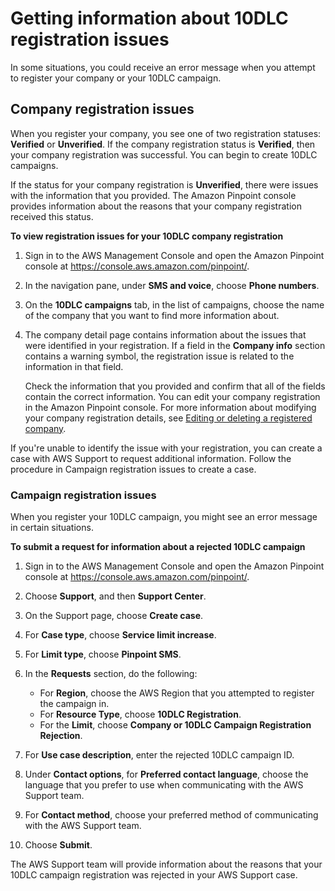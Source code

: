# Getting information about 10DLC registration issues<a name="sns-settings-rejected-10dlc"></a>

In some situations, you could receive an error message when you attempt to register your company or your 10DLC campaign\.

## Company registration issues<a name="sns-company-registration-issues-10dlc"></a>

When you register your company, you see one of two registration statuses: **Verified** or **Unverified**\. If the company registration status is **Verified**, then your company registration was successful\. You can begin to create 10DLC campaigns\.

If the status for your company registration is **Unverified**, there were issues with the information that you provided\. The Amazon Pinpoint console provides information about the reasons that your company registration received this status\.

**To view registration issues for your 10DLC company registration**

1. Sign in to the AWS Management Console and open the Amazon Pinpoint console at [https://console\.aws\.amazon\.com/pinpoint/](https://console.aws.amazon.com/pinpoint/)\.

1. In the navigation pane, under **SMS and voice**, choose **Phone numbers**\.

1. On the **10DLC campaigns** tab, in the list of campaigns, choose the name of the company that you want to find more information about\.

1. The company detail page contains information about the issues that were identified in your registration\. If a field in the **Company info** section contains a warning symbol, the registration issue is related to the information in that field\. 

   Check the information that you provided and confirm that all of the fields contain the correct information\. You can edit your company registration in the Amazon Pinpoint console\. For more information about modifying your company registration details, see [Editing or deleting a registered company](sns-settings-10dlc-modify-company.md)\.

If you're unable to identify the issue with your registration, you can create a case with AWS Support to request additional information\. Follow the procedure in Campaign registration issues to create a case\.

### Campaign registration issues<a name="sns-campaign-registration-issues-10dlc"></a>

When you register your 10DLC campaign, you might see an error message in certain situations\.

**To submit a request for information about a rejected 10DLC campaign**

1. Sign in to the AWS Management Console and open the Amazon Pinpoint console at [https://console\.aws\.amazon\.com/pinpoint/](https://console.aws.amazon.com/pinpoint/)\.

1. Choose **Support**, and then **Support Center**\.

1. On the Support page, choose **Create case**\.

1. For **Case type**, choose **Service limit increase**\.

1. For **Limit type**, choose **Pinpoint SMS**\.

1. In the **Requests** section, do the following:
   + For **Region**, choose the AWS Region that you attempted to register the campaign in\.
   + For **Resource Type**, choose **10DLC Registration**\.
   + For the **Limit**, choose **Company or 10DLC Campaign Registration Rejection**\.

1. For **Use case description**, enter the rejected 10DLC campaign ID\.

1. Under **Contact options**, for **Preferred contact language**, choose the language that you prefer to use when communicating with the AWS Support team\.

1. For **Contact method**, choose your preferred method of communicating with the AWS Support team\.

1. Choose **Submit**\.

The AWS Support team will provide information about the reasons that your 10DLC campaign registration was rejected in your AWS Support case\.